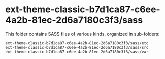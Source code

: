 # ext-theme-classic-b7d1ca87-c6ee-4a2b-81ec-2d6a7180c3f3/sass

This folder contains SASS files of various kinds, organized in sub-folders:

    ext-theme-classic-b7d1ca87-c6ee-4a2b-81ec-2d6a7180c3f3/sass/etc
    ext-theme-classic-b7d1ca87-c6ee-4a2b-81ec-2d6a7180c3f3/sass/src
    ext-theme-classic-b7d1ca87-c6ee-4a2b-81ec-2d6a7180c3f3/sass/var

